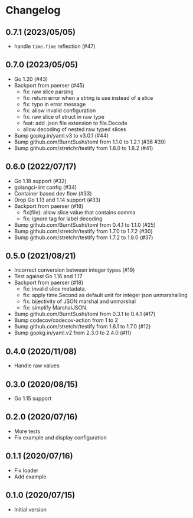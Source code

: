 # Changelog

## 0.7.1 (2023/05/05)

* handle `time.Time` reflection (#47)

## 0.7.0 (2023/05/05)

* Go 1.20 (#43)
* Backport from paerser (#45)
  * fix: raw slice parsing
  * fix: return error when a string is use instead of a slice
  * fix: typo in error message
  * fix: allow invalid configuration
  * fix: raw slice of struct in raw type
  * feat: add .json file extension to file.Decode
  * allow decoding of nested raw typed slices
* Bump gopkg.in/yaml.v3 to v3.0.1 (#44)
* Bump github.com/BurntSushi/toml from 1.1.0 to 1.2.1 (#38 #39)
* Bump github.com/stretchr/testify from 1.8.0 to 1.8.2 (#41)

## 0.6.0 (2022/07/17)

* Go 1.18 support (#32)
* golangci-lint config (#34)
* Container based dev flow (#33)
* Drop Go 1.13 and 1.14 support (#33)
* Backport from paerser (#18)
  * fix(file): allow slice value that contains comma
  * fix: ignore tag for label decoding
* Bump github.com/BurntSushi/toml from 0.4.1 to 1.1.0 (#25)
* Bump github.com/stretchr/testify from 1.7.0 to 1.7.2 (#30)
* Bump github.com/stretchr/testify from 1.7.2 to 1.8.0 (#37)

## 0.5.0 (2021/08/21)

* Incorrect conversion between integer types (#19)
* Test against Go 1.16 and 1.17
* Backport from paerser (#18)
  * fix: invalid slice metadata.
  * fix: apply time.Second as default unit for integer json unmarshalling
  * fix: bijectivity of JSON marshal and unmarshal
  * fix: simplify MarshalJSON.
* Bump github.com/BurntSushi/toml from 0.3.1 to 0.4.1 (#17)
* Bump codecov/codecov-action from 1 to 2
* Bump github.com/stretchr/testify from 1.6.1 to 1.7.0 (#12)
* Bump gopkg.in/yaml.v2 from 2.3.0 to 2.4.0 (#11)

## 0.4.0 (2020/11/08)

* Handle raw values

## 0.3.0 (2020/08/15)

* Go 1.15 support

## 0.2.0 (2020/07/16)

* More tests
* Fix example and display configuration

## 0.1.1 (2020/07/16)

* Fix loader
* Add example

## 0.1.0 (2020/07/15)

* Initial version
